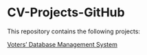 # CV-Projects-GitHub
 
This repository contains the following projects:

[Voters’ Database Management System](https://github.com/Kanika-Nadar/CV-Projects-GitHub/tree/02f96561e4f92fa4a5680141f4eec6356126defd/Voters_%20db%20project)


